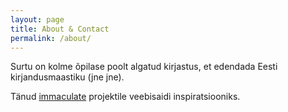 ```yaml
---
layout: page
title: About & Contact
permalink: /about/
---
```


Surtu on kolme õpilase poolt algatud kirjastus, et edendada Eesti kirjandusmaastiku (jne jne).

Tänud [immaculate](https://github.com/siawyoung/immaculate) projektile veebisaidi inspiratsiooniks.